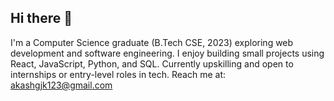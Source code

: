 ## Hi there 👋
I'm a Computer Science graduate (B.Tech CSE, 2023) exploring web development and software engineering. I enjoy building small projects using React, JavaScript, Python, and SQL.
Currently upskilling and open to internships or entry-level roles in tech.
Reach me at: akashgjk123@gmail.com
<!--
**its-me-akash-here/its-me-akash-here** is a ✨ _special_ ✨ repository because its `README.md` (this file) appears on your GitHub profile.

Here are some ideas to get you started:

- 🔭 I’m currently working on ...
- 🌱 I’m currently learning ...
- 👯 I’m looking to collaborate on ...
- 🤔 I’m looking for help with ...
- 💬 Ask me about ...
- 📫 How to reach me: ...
- 😄 Pronouns: ...
- ⚡ Fun fact: ...
-->
